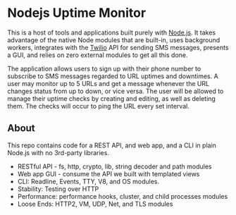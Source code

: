 # Nodejs Uptime Monitor

This is a host of tools and applications built purely with [Node.js](https://nodejs.org/en/). It takes advantage of the native Node modules that are built-in, uses background workers, integrates with the [Twilio](https://twilio.com) API for sending SMS messages, presents a GUI, and relies on zero external modules to get all this done.

The application allows users to sign up with their phone number to subscribe to SMS messages regarded to URL uptimes and downtimes. A user may monitor up to 5 URLs and get a message whenever the URL changes status from up to down, or vice versa. The user will be allowed to manage their uptime checks by creating and editing, as well as deleting them. The checks will occur to ping the URL every set interval.

## About

This repo contains code for a REST API, and web app, and a CLI in plain Node.js with no 3rd-party libraries.

- RESTful API - fs, http, crypto, lib, string decoder and path modules
- Web app GUI - consume the API we built with templated views
- CLI: Readline, Events, TTY, V8, and OS modules.
- Stability: Testing over HTTP
- Performance: performance hooks, cluster, and child processes modules
- Loose Ends: HTTP2, VM, UDP, Net, and TLS modules
